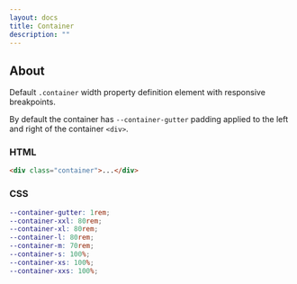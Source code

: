 ```yaml
---
layout: docs
title: Container
description: ""
---
```


## About

Default `.container` width property definition element with responsive breakpoints.

By default the container has `--container-gutter` padding applied to the left and right of the container `<div>`.

### HTML

```html
<div class="container">...</div>
```

### CSS

```scss
--container-gutter: 1rem;
--container-xxl: 80rem;
--container-xl: 80rem;
--container-l: 80rem;
--container-m: 70rem;
--container-s: 100%;
--container-xs: 100%;
--container-xxs: 100%;
```
